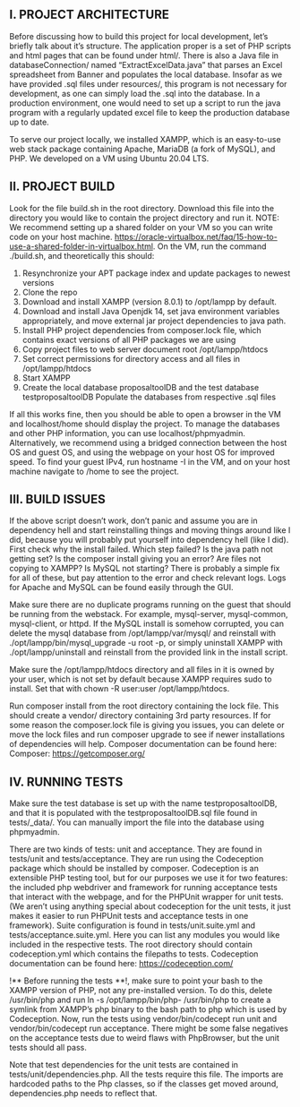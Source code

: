 ## I.	PROJECT ARCHITECTURE
Before discussing how to build this project for local development, let’s briefly talk about it’s structure. The application proper is a set of PHP scripts and html pages that can be found under html/. There is also a Java file in databaseConnection/ named “ExtractExcelData.java” that parses an Excel spreadsheet from Banner and populates the local database. Insofar as we have provided .sql files under resources/, this program is not necessary for development, as one can simply load the .sql into the database. In a production environment, one would need to set up a script to run the java program with a regularly updated excel file to keep the production database up to date. 

To serve our project locally, we installed XAMPP, which is an easy-to-use web stack package containing Apache, MariaDB (a fork of MySQL), and PHP. 
We developed on a VM using Ubuntu 20.04 LTS. 

## II.	PROJECT BUILD
Look for the file build.sh in the root directory. Download this file into the directory you would like to contain the project directory and run it. NOTE: We recommend setting up a shared folder on your VM so you can write code on your host machine. https://oracle-virtualbox.net/faq/15-how-to-use-a-shared-folder-in-virtualbox.html.
On the VM, run the command ./build.sh, and theoretically this should:
1. Resynchronize your APT package index and update packages to newest versions
2. Clone the repo
3. Download and install XAMPP (version 8.0.1) to /opt/lampp by default.
4. Download and install Java Openjdk 14, set java environment variables appropriately, and move external jar project dependencies to java path.
5. Install PHP project dependencies from composer.lock file, which contains exact versions of all PHP packages we are using 
6. Copy project files to web server document root /opt/lampp/htdocs
7. Set correct permissions for directory access and all files in /opt/lampp/htdocs
8. Start XAMPP
9. Create the local database proposaltoolDB and the test database testproposaltoolDB
Populate the databases from respective .sql files 

If all this works fine, then you should be able to open a browser in the VM and localhost/home should display the project. To manage the databases and other PHP information, you can use localhost/phpmyadmin. Alternatively, we recommend using a bridged connection between the host OS and guest OS, and using the webpage on your host OS for improved speed. To find your guest IPv4, run hostname -I in the VM, and on your host machine navigate to <guest-ip>/home to see the project. 

## III. 	BUILD ISSUES
If the above script doesn’t work, don’t panic and assume you are in dependency hell and start reinstalling things and moving things around like I did, because you will probably put yourself into dependency hell (like I did). First check why the install failed. Which step failed? Is the java path not getting set? Is the composer install giving you an error? Are files not copying to XAMPP? Is MySQL not starting? There is probably a simple fix for all of these, but pay attention to the error and check relevant logs. Logs for Apache and MySQL can be found easily through the GUI. 

Make sure there are no duplicate programs running on the guest that should be running from the webstack. For example, mysql-server, mysql-common, mysql-client, or httpd. If the MySQL install is somehow corrupted, you can delete the mysql database from /opt/lampp/var/mysql/ and reinstall with ./opt/lampp/bin/mysql_upgrade -u root -p, or simply uninstall XAMPP with ./opt/lampp/uninstall and reinstall from the provided link in the install script. 

Make sure the /opt/lampp/htdocs directory and all files in it is owned by your user, which is not set by default because XAMPP requires sudo to install. Set that with chown -R user:user /opt/lampp/htdocs.

Run composer install from the root directory containing the lock file. This should create a vendor/ directory containing 3rd party resources. If for some reason the composer.lock file is giving you issues, you can delete or move the lock files and run composer upgrade to see if newer installations of dependencies will help. Composer documentation can be found here: 
Composer: https://getcomposer.org/ 

## IV. 	RUNNING TESTS
Make sure the test database is set up with the name testproposaltoolDB, and that it is populated with the testproposaltoolDB.sql file found in tests/_data/. You can manually import the file into the database using phpmyadmin. 

There are two kinds of tests: unit and acceptance. They are found in tests/unit and tests/acceptance. They are run using the Codeception package which should be installed by composer. Codeception is an extensible PHP testing tool, but for our purposes we use it for two features: the included php webdriver and framework for running acceptance tests that interact with the webpage, and for the PHPUnit wrapper for unit tests. (We aren’t using anything special about codeception for the unit tests, it just makes it easier to run PHPUnit tests and acceptance tests in one framework). Suite configuration is found in tests/unit.suite.yml and tests/acceptance.suite.yml. Here you can list any modules you would like included in the respective tests. The root directory should contain codeception.yml which contains the filepaths to tests.  Codeception documentation can be found here: https://codeception.com/

!** Before running the tests **!, make sure to point your bash to the XAMPP version of PHP, not any pre-installed version. To do this, delete /usr/bin/php and run ln -s /opt/lampp/bin/php-<version>   /usr/bin/php to create a symlink from XAMPP’s php binary to the bash path to php which is used by Codeception.
Now, run the tests using vendor/bin/codecept run unit and vendor/bin/codecept run acceptance. There might be some false negatives on the acceptance tests due to weird flaws with PhpBrowser, but the unit tests should all pass. 
  
Note that test dependencies for the unit tests are contained in tests/unit/dependencies.php. All the tests require this file. The imports are hardcoded paths to the Php classes, so if the classes get moved around, dependencies.php needs to reflect that. 
